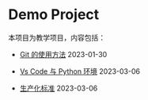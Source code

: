 # Demo Project

本项目为教学项目，内容包括：

- [Git 的使用方法](./git_tutorial.md) 2023-01-30

- [Vs Code 与 Python 环境](./vscode_and_py.md) 2023-03-06

- [生产化标准](production_criterion.md.md) 2023-03-06